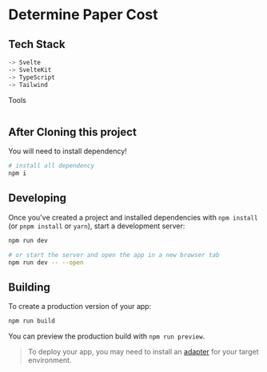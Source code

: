 # Determine Paper Cost


## Tech Stack

```bash
-> Svelte
-> SvelteKit
-> TypeScript
-> Tailwind
```

Tools

```bash
```

## After Cloning this project

You will need to install dependency!

```bash
# install all dependency
npm i

```

## Developing

Once you've created a project and installed dependencies with `npm install` (or `pnpm install` or `yarn`), start a development server:

```bash
npm run dev

# or start the server and open the app in a new browser tab
npm run dev -- --open
```

## Building

To create a production version of your app:

```bash
npm run build
```

You can preview the production build with `npm run preview`.

> To deploy your app, you may need to install an [adapter](https://kit.svelte.dev/docs/adapters) for your target environment.
